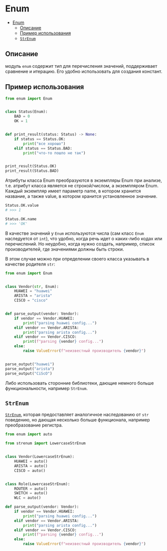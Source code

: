 # Enum

- [Enum](#enum)
  - [Описание](#описание)
  - [Пример использования](#пример-использования)
  - [`StrEnum`](#strenum)

## Описание

модуль `enum` содержит тип для перечисления значений, поддерживает сравнение и итерацию. Его удобно использовать для создания констант.

## Пример использования

```python
from enum import Enum


class Status(Enum):
    BAD = 0
    OK = 1


def print_result(status: Status) -> None:
    if status == Status.OK:
        print("все хорошо")
    elif status == Status.BAD:
        print("что-то пошло не так")


print_result(Status.OK)
print_result(Status.BAD)
```

Атрибуты класса Enum преобразуются в экземпляры Enum при анализе, т.е. атрибут класса является не строкой/числом, а экземпляром Enum. Каждый экземпляр имеет параметр name, в котором хранится название, а также value, в котором хранится установленное значение.

```python
Status.OK.value
# >>> 1

Status.OK.name
# >>> 'OK'
```

В качестве значений у `Enum` используются числа (сам класс `Enum` наследуется от `int`), что удобно, когда речь идет о каких-либо кодах или перечислений. Но неудобно, когда нужно создать, например, список производителей, где значениями должны быть строки.

В этом случае можно при определении своего класса указывать в качестве родителя `str`:

```python
from enum import Enum


class Vendor(str, Enum):
    HUAWEI = "huawei"
    ARISTA = "arista"
    CISCO = "cisco"


def parse_output(vendor: Vendor):
    if vendor == Vendor.HUAWEI:
        print("parsing huawei config...")
    elif vendor == Vendor.ARISTA:
        print("parsing arista config...")
    elif vendor == Vendor.CISCO:
        print(f"parsing {vendor} config...")
    else:
        raise ValueError(f"неизвестный производитель {vendor}")


parse_output("huawei")
parse_output("arista")
parse_output("CiScO")
```

Либо использовать сторонние библиотеки, дающие немного больше функциональности, например `StrEnum`.

## `StrEnum`

[`StrEnum`](https://github.com/irgeek/StrEnum), которая предоставляет аналогичное наследованию от `str` поведению, но дающая несколько больше функционала, например преобразование регистра.

```python
from enum import auto

from strenum import LowercaseStrEnum


class Vendor(LowercaseStrEnum):
    HUAWEI = auto()
    ARISTA = auto()
    CISCO = auto()


class Role(LowercaseStrEnum):
    ROUTER = auto()
    SWITCH = auto()
    WLC = auto()

def parse_output(vendor: Vendor):
    if vendor == Vendor.HUAWEI:
        print("parsing huawei config...")
    elif vendor == Vendor.ARISTA:
        print("parsing arista config...")
    elif vendor == Vendor.CISCO:
        print(f"parsing {vendor} config...")
    else:
        raise ValueError(f"неизвестный производитель {vendor}")
```

